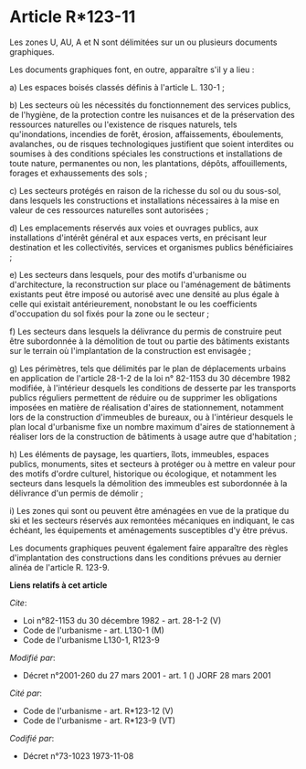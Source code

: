 # Article R*123-11

Les zones U, AU, A et N sont délimitées sur un ou plusieurs documents graphiques.

Les documents graphiques font, en outre, apparaître s'il y a lieu :

a) Les espaces boisés classés définis à l'article L. 130-1 ;

b) Les secteurs où les nécessités du fonctionnement des services publics, de l'hygiène, de la protection contre les nuisances
et de la préservation des ressources naturelles ou l'existence de risques naturels, tels qu'inondations, incendies de forêt,
érosion, affaissements, éboulements, avalanches, ou de risques technologiques justifient que soient interdites ou soumises à
des conditions spéciales les constructions et installations de toute nature, permanentes ou non, les plantations, dépôts,
affouillements, forages et exhaussements des sols ;

c) Les secteurs protégés en raison de la richesse du sol ou du sous-sol, dans lesquels les constructions et installations
nécessaires à la mise en valeur de ces ressources naturelles sont autorisées ;

d) Les emplacements réservés aux voies et ouvrages publics, aux installations d'intérêt général et aux espaces verts, en
précisant leur destination et les collectivités, services et organismes publics bénéficiaires ;

e) Les secteurs dans lesquels, pour des motifs d'urbanisme ou d'architecture, la reconstruction sur place ou l'aménagement de
bâtiments existants peut être imposé ou autorisé avec une densité au plus égale à celle qui existait antérieurement,
nonobstant le ou les coefficients d'occupation du sol fixés pour la zone ou le secteur ;

f) Les secteurs dans lesquels la délivrance du permis de construire peut être subordonnée à la démolition de tout ou partie
des bâtiments existants sur le terrain où l'implantation de la construction est envisagée ;

g) Les périmètres, tels que délimités par le plan de déplacements urbains en application de l'article 28-1-2 de la loi n°
82-1153 du 30 décembre 1982 modifiée, à l'intérieur desquels les conditions de desserte par les transports publics réguliers
permettent de réduire ou de supprimer les obligations imposées en matière de réalisation d'aires de stationnement, notamment
lors de la construction d'immeubles de bureaux, ou à l'intérieur desquels le plan local d'urbanisme fixe un nombre maximum
d'aires de stationnement à réaliser lors de la construction de bâtiments à usage autre que d'habitation ;

h) Les éléments de paysage, les quartiers, îlots, immeubles, espaces publics, monuments, sites et secteurs à protéger ou à
mettre en valeur pour des motifs d'ordre culturel, historique ou écologique, et notamment les secteurs dans lesquels la
démolition des immeubles est subordonnée à la délivrance d'un permis de démolir ;

i) Les zones qui sont ou peuvent être aménagées en vue de la pratique du ski et les secteurs réservés aux remontées
mécaniques en indiquant, le cas échéant, les équipements et aménagements susceptibles d'y être prévus.

Les documents graphiques peuvent également faire apparaître des règles d'implantation des constructions dans les conditions
prévues au dernier alinéa de l'article R. 123-9.

**Liens relatifs à cet article**

_Cite_:

  - Loi n°82-1153 du 30 décembre 1982 - art. 28-1-2 (V)
  - Code de l'urbanisme - art. L130-1 (M)
  - Code de l'urbanisme L130-1, R123-9

_Modifié par_:

  - Décret n°2001-260 du 27 mars 2001 - art. 1 () JORF 28 mars 2001

_Cité par_:

  - Code de l'urbanisme - art. R*123-12 (V)
  - Code de l'urbanisme - art. R*123-9 (VT)

_Codifié par_:

  - Décret n°73-1023 1973-11-08
